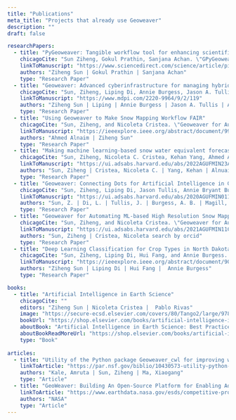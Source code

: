 ```yaml
---
title: "Publications"
meta_title: "Projects that already use Geoweaver"
description: ""
draft: false

researchPapers:
  - title: "PyGeoweaver: Tangible workflow tool for enhancing scientific research productivity and FAIRness"
    chicagoCite: "Sun Ziheng, Gokul Prathin, Sanjana Achan. \"GPyGeoweaver: Tangible workflow tool for enhancing scientific research productivity and FAIRness.\" ScieneDirect SoftwareX 27 (2024): 101863."
    linkToManuscript: "https://www.sciencedirect.com/science/article/pii/S2352711024002334"
    authors: "Ziheng Sun | Gokul Prathin | Sanjana Achan"
    type: "Research Paper"
  - title: "Geoweaver: Advanced cyberinfrastructure for managing hybrid geoscientific AI workflows"
    chicagoCite: "Sun, Ziheng, Liping Di, Annie Burgess, Jason A. Tullis, and Andrew B. Magill. \"Geoweaver: Advanced cyberinfrastructure for managing hybrid geoscientific AI workflows.\" ISPRS International Journal of Geo-Information 9, no. 2 (2020): 119."
    linkToManuscript: "https://www.mdpi.com/2220-9964/9/2/119"
    authors: "Ziheng Sun | Liping | Annie Burgess | Jason A. Tullis | Andrew B. Magill"
    type: "Research Paper"
  - title: "Using Geoweaver to Make Snow Mapping Workflow FAIR"
    chicagoCite: "Sun, Ziheng, and Nicoleta Cristea. \"Geoweaver for Automating ML-based High Resolution Snow Mapping Workflow.\" In AGU Fall Meeting Abstracts, vol. 2021, pp. IN11C-07. 2021."
    linkToManuscript: "https://ieeexplore.ieee.org/abstract/document/9973513"
    authors: "Ahmed Alnaim | Ziheng Sun"
    type: "Research Paper"
  - title: "Making machine learning-based snow water equivalent forecasting research productive and reusable by Geoweaver"
    chicagoCite: "Sun, Ziheng, Nicoleta C. Cristea, Kehan Yang, Ahmed Alnuaim, Lakshmi Chetana Gomaram Bikshapathireddy, Aji John, Justin Pflug et al. \"Making machine learning-based snow water equivalent forecasting research productive and reusable by Geoweaver.\" In AGU fall meeting abstracts, vol. 2022, pp. IN23A-04. 2022."
    linkToManuscript: "https://ui.adsabs.harvard.edu/abs/2022AGUFMIN23A..04S/abstract"
    authors: "Sun, Ziheng | Cristea, Nicoleta C. | Yang, Kehan | Alnuaim, Ahmed | Bikshapathireddy, Lakshmi Chetana Gomaram | John, Aji | Pflug, Justin | Li, Brian | Pan, Hailey | Shyamsunder, Nikil | Reddygari, Rithvik | Bhandaru, Praneeth"
    type: "Research Paper"
  - title: "Geoweaver: Connecting Dots for Artificial Intelligence in Geoscience"
    chicagoCite: "Sun, Ziheng, Liping Di, Jason Tullis, Annie Bryant Burgess, and Andrew Magill. \"Geoweaver: Connecting Dots for Artificial Intelligence in Geoscience.\" In AGU Fall Meeting Abstracts, vol. 2020, pp. IN011-02. 2020."
    linkToManuscript: "https://ui.adsabs.harvard.edu/abs/2020AGUFMIN011..02S%2F"
    authors: "Sun, Z. | Di, L. | Tullis, J. | Burgess, A. B. | Magill, A."
    type: "Research Paper"
  - title: "Geoweaver for Automating ML-based High Resolution Snow Mapping Workflow"
    chicagoCite: "Sun, Ziheng, and Nicoleta Cristea. \"Geoweaver for Automating ML-based High Resolution Snow Mapping Workflow.\" In AGU Fall Meeting Abstracts, vol. 2021, pp. IN11C-07. 2021."
    linkToManuscript: "https://ui.adsabs.harvard.edu/abs/2021AGUFMIN11C..07S/abstract"
    authors: "Sun, Ziheng | Cristea, Nicoleta search by orcid"
    type: "Research Paper"
  - title: "Deep Learning Classification for Crop Types in North Dakota"
    chicagoCite: "Sun, Ziheng, Liping Di, Hui Fang, and Annie Burgess. \"Deep learning classification for crop types in north dakota.\" IEEE Journal of Selected Topics in Applied Earth Observations and Remote Sensing 13 (2020): 2200-2213."
    linkToManuscript: "https://ieeexplore.ieee.org/abstract/document/9093135"
    authors: "Ziheng Sun | Liping Di | Hui Fang |  Annie Burgess"
    type: "Research Paper"

books:
  - title: "Artificial Intelligence in Earth Science"
    chicagoCite: ""
    editors: "Ziheng Sun | Nicoleta Cristea |  Pablo Rivas"
    image: "https://secure-ecsd.elsevier.com/covers/80/Tango2/large/9780323917377.jpg"
    bookUrl: "https://shop.elsevier.com/books/artificial-intelligence-in-earth-science/sun/978-0-323-91737-7"
    aboutBook: "Artificial Intelligence in Earth Science: Best Practices and Fundamental Challenges provides a comprehensive, step-by-step guide to AI workflows for solving problems in Earth Science. The book focuses on the most challenging problems in applying AI in Earth system sciences, such as training data preparation, model selection, hyperparameter tuning, model structure optimization, spatiotemporal generalization, transforming model results into products, and explaining trained models. In addition, it provides full-stack workflow tutorials to help walk readers through the whole process, regardless of previous AI experience. The book tackles the complexity of Earth system problems in AI engineering, fully guiding geoscientists who are planning to implement AI in their daily work."
    aboutBookReadMoreUrl: "https://shop.elsevier.com/books/artificial-intelligence-in-earth-science/sun/978-0-323-91737-7"
    type: "Book" 
    
articles:
  - title: "Utility of the Python package Geoweaver_cwl for improving workflow reusability: an illustration with multidisciplinary use cases"
    linkToArticle: "https://par.nsf.gov/biblio/10430573-utility-python-package-geoweaver_cwl-improving-workflow-reusability-illustration-multidisciplinary-use-cases"
    authors: "Kale, Amruta | Sun, Ziheng | Ma, Xiaogang"
    type: "Article"
  - title: "GeoWeaver: Building An Open-Source Platform for Enabling Ad Hoc Management, Open Sharing, and Robust Reuse of NASA Earth Data-Driven Hybrid AI Workflows"
    linkToArticle: "https://www.earthdata.nasa.gov/esds/competitive-programs/access/geoweaver"
    authors: "NASA"
    type: "Article"
---
```

